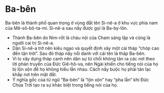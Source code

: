 # Ba-bên

Ba-bên là thành phố quan trọng ở vùng đất tên Si-nê-a ở khu vực phía nam của Mê-sô-bô-ta-mi. Si-nê-a sau nầy được gọi là Ba-by-lôn.
- Thành Ba-bên do Nim-rốt là cháu nội của Cham sáng lập và cũng là người cai trị Si-nê-a.
- Dân Si-nê-a trở nên kiêu ngạo và quyết định xây một cái tháp “chóp cao đến tận trời”.  Sau đó tháp nầy nổi danh với cái tên là tháp Ba-bên.
- Vì lo xây dựng tháp canh nên dân sự từ chối không tản ra các nơi theo lời phán truyền của Đức Giê-hô-va, nên Ngài khiến cho tiếng nói của họ bị lộn xộn để họ không hiểu lẫn nhau.  Cách nầy buộc họ phải tản lạc khắp nơi trên mặt đất. 
- Ý nghĩa gốc của từ ngữ “Ba-bên” là “lộn xộn” hay “pha lẫn” khi Đức Chúa Trời tạo ra sự khác biệt trong tiếng nói của họ.

